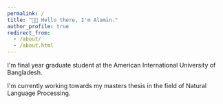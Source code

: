 ```yaml
---
permalink: /
title: "👏👏 Hello there, I'm Alamin."
author_profile: true
redirect_from: 
  - /about/
  - /about.html
---
```



I'm final year graduate student at the American International University of Bangladesh.

I'm currently working towards my masters thesis in the field of Natural Language Processing.